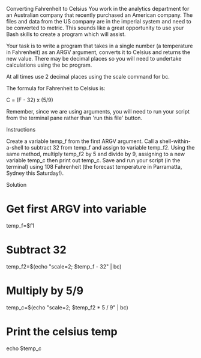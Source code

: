 Converting Fahrenheit to Celsius
You work in the analytics department for an Australian company that recently purchased an American company. The files and data from the US company are in the imperial system and need to be converted to metric. This sounds like a great opportunity to use your Bash skills to create a program which will assist.

Your task is to write a program that takes in a single number (a temperature in Fahrenheit) as an ARGV argument, converts it to Celsius and returns the new value. There may be decimal places so you will need to undertake calculations using the bc program.

At all times use 2 decimal places using the scale command for bc.

The formula for Fahrenheit to Celsius is:

C = (F - 32) x (5/9)

Remember, since we are using arguments, you will need to run your script from the terminal pane rather than 'run this file' button.

Instructions

Create a variable temp_f from the first ARGV argument.
Call a shell-within-a-shell to subtract 32 from temp_f and assign to variable temp_f2.
Using the same method, multiply temp_f2 by 5 and divide by 9, assigning to a new variable temp_c then print out temp_c.
Save and run your script (in the terminal) using 108 Fahrenheit (the forecast temperature in Parramatta, Sydney this Saturday!).


Solution

# Get first ARGV into variable
temp_f=$f1

# Subtract 32
temp_f2=$(echo "scale=2; $temp_f - 32" | bc)

# Multiply by 5/9
temp_c=$(echo "scale=2; $temp_f2 * 5 / 9" | bc)

# Print the celsius temp
echo $temp_c
